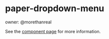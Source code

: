 paper-dropdown-menu
===================

owner: @morethanreal

See the [component page](https://www.polymer-project.org/0.5/docs/elements/paper-dropdown-menu.html) for more information.
